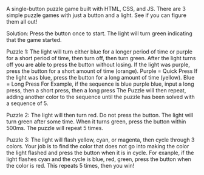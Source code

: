 A single-button puzzle game built with HTML, CSS, and JS. There are 3 simple puzzle games with just a button and a light. See if you can figure them all out!





Solution:
Press the button once to start.
The light will turn green indicating that the game started.

Puzzle 1:
The light will turn either blue for a longer period of time or purple for a short period of time, then turn off, then turn green.
After the light turns off you are able to press the button without losing. 
If the light was purple, press the button for a short amount of time (orange). Purple = Quick Press
If the light was blue, press the button for a long amount of time (yellow). Blue = Long Press
For Example, if the sequence is blue purple blue, input a long press, then a short press, then a long press
The Puzzle will then repeat, adding another color to the sequence until the puzzle has been solved with a sequence of 5.

Puzzle 2:
The light will then turn red. Do not press the button.
The light will turn green after some time. When it turns green, press the button within 500ms.
The puzzle will repeat 5 times.

Puzzle 3:
The light will flash yellow, cyan, or magenta, then cycle through 3 colors.
Your job is to find the color that does not go into making the color the light flashed and press the button when it is in cycle.
For exanple, if the light flashes cyan and the cycle is blue, red, green, press the button when the color is red.
This repeats 5 times, then you win!
